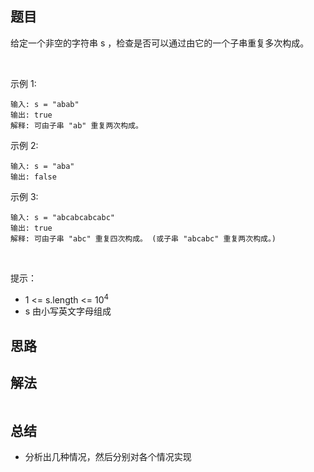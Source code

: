 
## 题目

给定一个非空的字符串 s ，检查是否可以通过由它的一个子串重复多次构成。

 

示例 1:

    输入: s = "abab"
    输出: true
    解释: 可由子串 "ab" 重复两次构成。
示例 2:

    输入: s = "aba"
    输出: false
示例 3:

    输入: s = "abcabcabcabc"
    输出: true
    解释: 可由子串 "abc" 重复四次构成。 (或子串 "abcabc" 重复两次构成。)
 

提示：

- 1 <= s.length <= 10<sup>4</sup>
- s 由小写英文字母组成


## 思路



## 解法
```java


```

## 总结

- 分析出几种情况，然后分别对各个情况实现 
